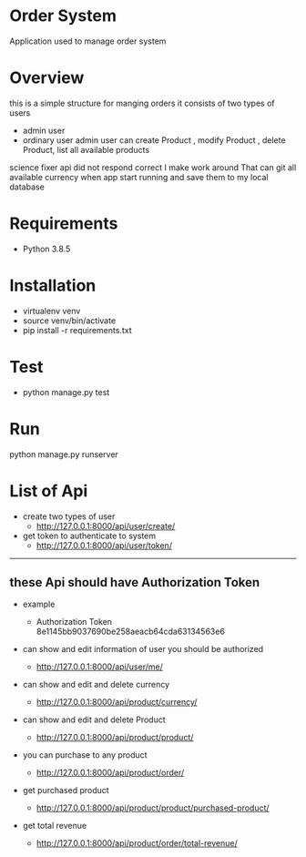 # Order System
Application used to manage order system 
# Overview
this is a simple structure for manging orders  it consists of two types of users 
* admin user
* ordinary user
admin user can create Product , modify Product , delete Product, list all available products
  
science fixer api did not respond correct I make work around  That can git all available currency when app start running and save them to my local database 

# Requirements
* Python 3.8.5 
# Installation
- virtualenv venv
- source venv/bin/activate
- pip install -r requirements.txt
# Test
-  python manage.py test
# Run
python manage.py runserver 
# List of Api
* create two types of user 
  * http://127.0.0.1:8000/api/user/create/
* get token to authenticate to system
  * http://127.0.0.1:8000/api/user/token/

    
***** 
## these Api should have Authorization Token
* example  
    * Authorization Token 8e1145bb9037690be258aeacb64cda63134563e6

* can show and edit information of user you should be authorized
    * http://127.0.0.1:8000/api/user/me/
    
* can show and edit and delete currency 
    * http://127.0.0.1:8000/api/product/currency/
    
* can show and edit and delete Product 
    * http://127.0.0.1:8000/api/product/product/
    
* you can purchase to any product 
    * http://127.0.0.1:8000/api/product/order/
  
* get purchased product
    * http://127.0.0.1:8000/api/product/product/purchased-product/
  
* get total revenue
    * http://127.0.0.1:8000/api/product/order/total-revenue/